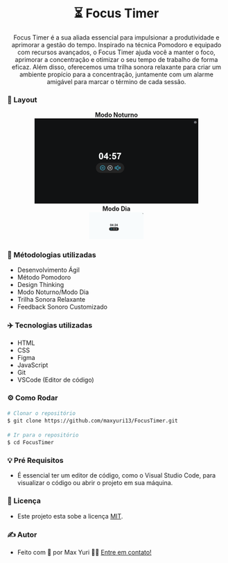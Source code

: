 <h1 align="center"> 
    ⏳ Focus Timer
</h1>
<p align="center">
 Focus Timer é a sua aliada essencial para impulsionar a produtividade e aprimorar a gestão do tempo. Inspirado na técnica Pomodoro e equipado com recursos avançados, o Focus Timer ajuda você a manter o foco, aprimorar a concentração e otimizar o seu tempo de trabalho de forma eficaz. Além disso, oferecemos uma trilha sonora relaxante para criar um ambiente propício para a concentração, juntamente com um alarme amigável para marcar o término de cada sessão.
</p>

### 📰 Layout

<p align="center">
  <strong>Modo Noturno</strong>
  <br>
  <img
    alt="Focus Timer"
    title="Focus Timer"
    src="/Assets/Focus Timer Night Mode.png" width="75%" height="75%"
  />
  <br>
  <strong>Modo Dia</strong>
  <br>
  <img
    alt="Focus Timer"
    title="Focus Timer"
    src="/Assets/Focus Timer Sun Mode.png" width="25%" height="25%"
  />
</p>

### 👀 Métodologias utilizadas 
  - Desenvolvimento Ágil
  - Método Pomodoro
  - Design Thinking
  - Modo Noturno/Modo Dia
  - Trilha Sonora Relaxante
  - Feedback Sonoro Customizado

### ✈️ Tecnologias utilizadas
  - HTML
  - CSS
  - Figma
  - JavaScript
  - Git
  - VSCode (Editor de código)
  
### ⚙️ Como Rodar

```bash
# Clonar o repositório
$ git clone https://github.com/maxyuri13/FocusTimer.git

# Ir para o repositório
$ cd FocusTimer
```

### 💡 Pré Requisitos
  - É essencial ter um editor de código, como o Visual Studio Code, para visualizar o código ou abrir o projeto em sua máquina. 


### 📝 Licença

- Este projeto esta sobe a licença [MIT](/LICENSE).

### ✍ Autor

- Feito com 💛 por Max Yuri 👋🏽 [Entre em contato!](https://www.linkedin.com/in/maxyuri13/)